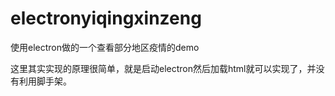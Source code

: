# electronyiqingxinzeng
使用electron做的一个查看部分地区疫情的demo

这里其实实现的原理很简单，就是启动electron然后加载html就可以实现了，并没有利用脚手架。
